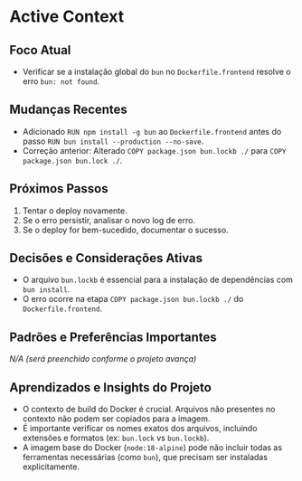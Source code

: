 # Active Context

## Foco Atual

* Verificar se a instalação global do `bun` no `Dockerfile.frontend` resolve o erro `bun: not found`.

## Mudanças Recentes

* Adicionado `RUN npm install -g bun` ao `Dockerfile.frontend` antes do passo `RUN bun install --production --no-save`.
* Correção anterior: Alterado `COPY package.json bun.lockb ./` para `COPY package.json bun.lock ./`.

## Próximos Passos

1.  Tentar o deploy novamente.
2.  Se o erro persistir, analisar o novo log de erro.
3.  Se o deploy for bem-sucedido, documentar o sucesso.

## Decisões e Considerações Ativas

* O arquivo `bun.lockb` é essencial para a instalação de dependências com `bun install`.
* O erro ocorre na etapa `COPY package.json bun.lockb ./` do `Dockerfile.frontend`.

## Padrões e Preferências Importantes

*N/A (será preenchido conforme o projeto avança)*

## Aprendizados e Insights do Projeto

* O contexto de build do Docker é crucial. Arquivos não presentes no contexto não podem ser copiados para a imagem.
* É importante verificar os nomes exatos dos arquivos, incluindo extensões e formatos (ex: `bun.lock` vs `bun.lockb`).
* A imagem base do Docker (`node:18-alpine`) pode não incluir todas as ferramentas necessárias (como `bun`), que precisam ser instaladas explicitamente. 